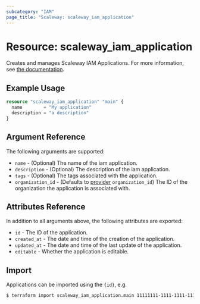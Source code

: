 ```yaml
---
subcategory: "IAM"
page_title: "Scaleway: scaleway_iam_application"
---
```


# Resource: scaleway_iam_application

Creates and manages Scaleway IAM Applications. For more information, see [the documentation](https://developers.scaleway.com/en/products/iam/api/v1alpha1/#applications-83ce5e).

## Example Usage

```terraform
resource "scaleway_iam_application" "main" {
  name        = "My application"
  description = "a description"
}
```

## Argument Reference

The following arguments are supported:

- `name` - (Optional) The name of the iam application.
- `description` - (Optional) The description of the iam application.
- `tags` - (Optional) The tags associated with the application.
- `organization_id` - (Defaults to [provider](../index.md#organization_d) `organization_id`) The ID of the organization the application is associated with.

## Attributes Reference

In addition to all arguments above, the following attributes are exported:

- `id` - The ID of the application.
- `created_at` - The date and time of the creation of the application.
- `updated_at` - The date and time of the last update of the application.
- `editable` - Whether the application is editable.

## Import

Applications can be imported using the `{id}`, e.g.

```bash
$ terraform import scaleway_iam_application.main 11111111-1111-1111-1111-111111111111
```
